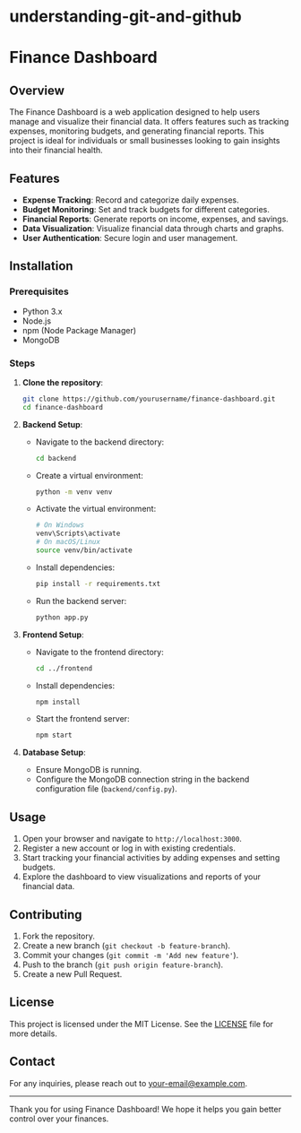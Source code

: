 # understanding-git-and-github

# Finance Dashboard

## Overview
The Finance Dashboard is a web application designed to help users manage and visualize their financial data. It offers features such as tracking expenses, monitoring budgets, and generating financial reports. This project is ideal for individuals or small businesses looking to gain insights into their financial health.

## Features
- **Expense Tracking**: Record and categorize daily expenses.
- **Budget Monitoring**: Set and track budgets for different categories.
- **Financial Reports**: Generate reports on income, expenses, and savings.
- **Data Visualization**: Visualize financial data through charts and graphs.
- **User Authentication**: Secure login and user management.

## Installation
### Prerequisites
- Python 3.x
- Node.js
- npm (Node Package Manager)
- MongoDB

### Steps
1. **Clone the repository**:
   ```bash
   git clone https://github.com/yourusername/finance-dashboard.git
   cd finance-dashboard
   ```

2. **Backend Setup**:
   - Navigate to the backend directory:
     ```bash
     cd backend
     ```
   - Create a virtual environment:
     ```bash
     python -m venv venv
     ```
   - Activate the virtual environment:
     ```bash
     # On Windows
     venv\Scripts\activate
     # On macOS/Linux
     source venv/bin/activate
     ```
   - Install dependencies:
     ```bash
     pip install -r requirements.txt
     ```
   - Run the backend server:
     ```bash
     python app.py
     ```

3. **Frontend Setup**:
   - Navigate to the frontend directory:
     ```bash
     cd ../frontend
     ```
   - Install dependencies:
     ```bash
     npm install
     ```
   - Start the frontend server:
     ```bash
     npm start
     ```

4. **Database Setup**:
   - Ensure MongoDB is running.
   - Configure the MongoDB connection string in the backend configuration file (`backend/config.py`).

## Usage
1. Open your browser and navigate to `http://localhost:3000`.
2. Register a new account or log in with existing credentials.
3. Start tracking your financial activities by adding expenses and setting budgets.
4. Explore the dashboard to view visualizations and reports of your financial data.

## Contributing
1. Fork the repository.
2. Create a new branch (`git checkout -b feature-branch`).
3. Commit your changes (`git commit -m 'Add new feature'`).
4. Push to the branch (`git push origin feature-branch`).
5. Create a new Pull Request.

## License
This project is licensed under the MIT License. See the [LICENSE](LICENSE) file for more details.

## Contact
For any inquiries, please reach out to [your-email@example.com](mailto:your-email@example.com).

---

Thank you for using Finance Dashboard! We hope it helps you gain better control over your finances.